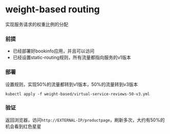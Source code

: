 # weight-based routing

实现服务请求的权重比例的分配

### 前提

- 已经部署好bookinfo应用，并且可以访问
- 已经设置static-routing规则，所有流量都指向服务的v1版本

### 部署


设置规则，实现50%的流量都转到v1版本，50%的流量转到v3版本

```
kubectl apply -f weight-based/virtual-service-reviews-50-v3.yml
```

### 验证
返回浏览器，访问`http://EXTERNAL-IP/productpage`，刷新多次，大约有50%的机会看到红色星星